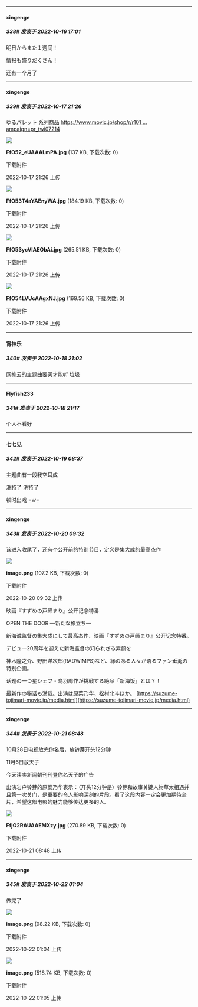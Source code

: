 

*****

####  xingenge  
##### 338#       发表于 2022-10-16 17:01

明日からまた１週间！

情报も盛りだくさん！

还有一个月了 



*****

####  xingenge  
##### 339#       发表于 2022-10-17 21:26

ゆるパレット 系列商品
[https://www.movic.jp/shop/r/r101 ... ampaign=pr_twi07214](https://www.movic.jp/shop/r/r101353/?utm_source=twitter&amp;utm_medium=social&amp;utm_campaign=pr_twi07214)

<img src="https://img.saraba1st.com/forum/202210/17/212650m7ebzwp8ghp0dh6z.jpg" referrerpolicy="no-referrer">

<strong>FfO52_eUAAALmPA.jpg</strong> (137 KB, 下载次数: 0)

下载附件

2022-10-17 21:26 上传

<img src="https://img.saraba1st.com/forum/202210/17/212651esot77o97995jrzo.jpg" referrerpolicy="no-referrer">

<strong>FfO53T4aYAEnyWA.jpg</strong> (184.19 KB, 下载次数: 0)

下载附件

2022-10-17 21:26 上传

<img src="https://img.saraba1st.com/forum/202210/17/212651szl5xath1rxjbyme.jpg" referrerpolicy="no-referrer">

<strong>FfO53ycVIAEObAi.jpg</strong> (265.51 KB, 下载次数: 0)

下载附件

2022-10-17 21:26 上传

<img src="https://img.saraba1st.com/forum/202210/17/212652l7x67ffbm8hz1c2j.jpg" referrerpolicy="no-referrer">

<strong>FfO54LVUcAAgxNJ.jpg</strong> (169.56 KB, 下载次数: 0)

下载附件

2022-10-17 21:26 上传



*****

####  宵神乐  
##### 340#       发表于 2022-10-18 21:02

网抑云的主题曲要买才能听 垃圾



*****

####  Flyfish233  
##### 341#       发表于 2022-10-18 21:17

个人不看好



*****

####  七七见  
##### 342#       发表于 2022-10-19 08:37

主题曲有一段我空耳成

洗特了 洗特了 

顿时出戏 =w=



*****

####  xingenge  
##### 343#       发表于 2022-10-20 09:32

该进入收尾了，还有个公开前的特别节目，定义是集大成的最高杰作

<img src="https://img.saraba1st.com/forum/202210/20/093204r6gtgj84g6z64kj6.png" referrerpolicy="no-referrer">

<strong>image.png</strong> (107.2 KB, 下载次数: 0)

下载附件

2022-10-20 09:32 上传

映画『すずめの戸缔まり』公开记念特番

OPEN THE DOOR ―新たな旅立ち―

新海诚监督の集大成にして最高杰作、映画『すずめの戸缔まり』公开记念特番。

デビュー20周年を迎えた新海监督の知られざる素颜を

神木隆之介、野田洋次郎(RADWIMPS)など、縁のある人々が语るファン垂涎の特别企画。

话题の一つ星シェフ・鸟羽周作が挑戦する絶品「新海饭」とは？！

最新作の秘话も満载。出演は原菜乃华、松村北斗ほか。
[https://suzume-tojimari-movie.jp/media.html](https://suzume-tojimari-movie.jp/media.html)



*****

####  xingenge  
##### 344#       发表于 2022-10-21 08:48

10月28日电视放完你名后，放铃芽开头12分钟

11月6日放天子

今天读卖新闻朝刊刊登你名天子的广告

出演岩户铃芽的原菜乃华表示：（开头12分钟是）铃芽和故事关键人物草太相遇并且第一次关门，是重要的令人影响深刻的片段。看了这段内容一定会更加期待全片，希望这部电影的魅力能够传达更多的人。

<img src="https://img.saraba1st.com/forum/202210/21/084828bk7krx9tk07kxa9j.jpg" referrerpolicy="no-referrer">

<strong>FfjO2RAUAAEMXzy.jpg</strong> (270.89 KB, 下载次数: 0)

下载附件

2022-10-21 08:48 上传



*****

####  xingenge  
##### 345#       发表于 2022-10-22 01:04

做完了

<img src="https://img.saraba1st.com/forum/202210/22/010423unekbnzxc9dkdvec.png" referrerpolicy="no-referrer">

<strong>image.png</strong> (98.22 KB, 下载次数: 0)

下载附件

2022-10-22 01:04 上传

<img src="https://img.saraba1st.com/forum/202210/22/010521b4gg489vacvczagn.png" referrerpolicy="no-referrer">

<strong>image.png</strong> (518.74 KB, 下载次数: 0)

下载附件

2022-10-22 01:05 上传

